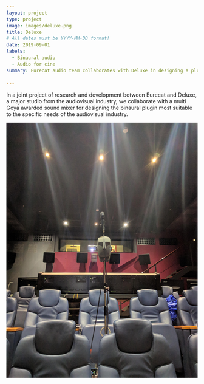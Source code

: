 ```yaml
---
layout: project
type: project
image: images/deluxe.png
title: Deluxe
# All dates must be YYYY-MM-DD format!
date: 2019-09-01
labels:
  - Binaural audio
  - Audio for cine
summary: Eurecat audio team collaborates with Deluxe in designing a plugin for mixing in binaural the soundtrack of audiovisual productions.

---
```




In a joint project of research and development between Eurecat and Deluxe, a major studio from the audiovisual industry, we collaborate with a multi Goya awarded sound mixer for designing the binaural plugin most suitable to the specific needs of the audiovisual industry.<br />

<img class="ui image" src="/images/deluxe_cine_reduced.jpg">  
